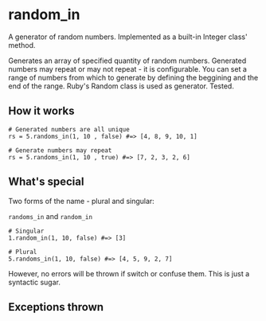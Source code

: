 random_in
=========

A generator of random numbers. Implemented as a built-in Integer class' method. 

Generates an array of specified quantity of random numbers. Generated numbers may repeat or may not repeat - it is configurable. You can set a range of numbers from which to generate by defining the beggining and the end of the range. Ruby's Random class is used as generator. Tested.


How it works
------------
```
# Generated numbers are all unique
rs = 5.randoms_in(1, 10 , false) #=> [4, 8, 9, 10, 1]

# Generate numbers may repeat
rs = 5.randoms_in(1, 10 , true) #=> [7, 2, 3, 2, 6]
```

What's special
--------------
Two forms of the name - plural and singular:

`randoms_in` and `random_in`

```
# Singular
1.random_in(1, 10, false) #=> [3]

# Plural
5.randoms_in(1, 10, false) #=> [4, 5, 9, 2, 7]
```

However, no errors will be thrown if switch or confuse them. This is just a syntactic sugar.

Exceptions thrown
------------------

